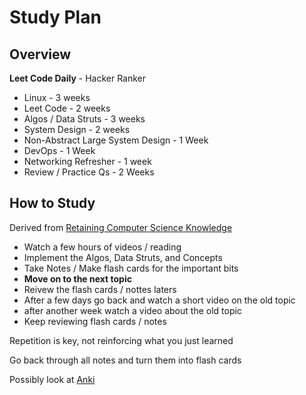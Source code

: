 # Study Plan #

## Overview ##

**Leet Code Daily** - Hacker Ranker

* Linux - 3 weeks
* Leet Code - 2 weeks
* Algos / Data Struts  - 3 weeks
* System Design - 2 weeks
* Non-Abstract Large System Design - 1 Week
* DevOps - 1 Week
* Networking Refresher - 1 week
* Review / Practice Qs - 2 Weeks
  


## How to Study ##

Derived from [Retaining Computer Science Knowledge](https://startupnextdoor.com/retaining-computer-science-knowledge/)

* Watch a few hours of videos / reading
* Implement the Algos, Data Struts, and Concepts
* Take Notes / Make flash cards for the important bits
* **Move on to the next topic**
* Reivew the flash cards / nottes laters
* After a few days go back and watch a short video on the old topic
* after another week watch a video about the old topic
* Keep reviewing flash cards / notes


Repetition is key, not reinforcing what you just learned

Go back through all notes and turn them into flash cards

Possibly look at [Anki](https://apps.ankiweb.net/)
